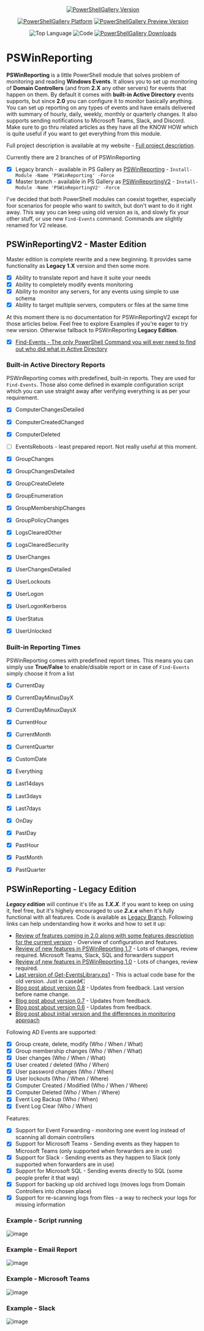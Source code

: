 <center>

[![PowerShellGallery Version](https://img.shields.io/powershellgallery/v/PSWinReportingV2.svg?style=for-the-badge)](https://www.powershellgallery.com/packages/PSWinReportingV2)

[![PowerShellGallery Platform](https://img.shields.io/powershellgallery/p/PSWinReportingV2.svg?style=for-the-badge)](https://www.powershellgallery.com/packages/PSWinReportingV2)
[![PowerShellGallery Preview Version](https://img.shields.io/powershellgallery/vpre/PSWinReportingV2.svg?label=powershell%20gallery%20preview&colorB=yellow&style=for-the-badge)](https://www.powershellgallery.com/packages/PSWinReportingV2)

![Top Language](https://img.shields.io/github/languages/top/evotecit/PSWinReporting.svg?style=for-the-badge)
![Code](https://img.shields.io/github/languages/code-size/evotecit/PSWinReporting.svg?style=for-the-badge)
[![PowerShellGallery Downloads](https://img.shields.io/powershellgallery/dt/PSWinReportingV2.svg?style=for-the-badge)](https://www.powershellgallery.com/packages/PSWinReportingV2)

</center>

# PSWinReporting

**PSWinReporting** is a little PowerShell module that solves problem of monitoring and reading **Windows Events**. It allows you to set up monitoring of **Domain Controllers** (and from **2.X** any other servers) for events that happen on them. By default it comes with **built-in Active Directory** events supports, but since **2.0** you can configure it to monitor basically anything. You can set up reporting on any types of events and have emails delivered with summary of hourly, daily, weekly, monthly or quarterly changes. It also supports sending notifications to Microsoft Teams, Slack, and Discord. Make sure to go thru related articles as they have all the KNOW HOW which is quite useful if you want to get everything from this module.

Full project description is available at my website - [Full project description](https://evotec.xyz/hub/scripts/pswinreporting-powershell-module/).

Currently there are 2 branches of of PSWinReporting

- [x] Legacy branch - available in PS Gallery as [PSWinReporting](https://www.powershellgallery.com/packages/PSWinReporting/) - `Install-Module -Name 'PSWinReporting' -Force`
- [x] Master branch - available in PS Gallery as [PSWinReportingV2](https://www.powershellgallery.com/packages/PSWinReportingV2/) - `Install-Module -Name 'PSWinReportingV2' -Force`

I've decided that both PowerShell modules can coexist together, especially foor scenarios for people who want to switch, but don't want to do it right away. This way you can keep using old version as is, and slowly fix your other stuff, or use new `Find-Events` command. Commands are slightly renamed for V2 release.

## PSWinReportingV2 - Master Edition

Master edition is complete rewrite and a new beginning. It provides same functionality as **Legacy 1.X** version and then some more.

- [x] Ability to translate report and have it suite your needs
- [x] Ability to completely modify events monitoring
- [x] Ability to monitor any servers, for any events using simple to use schema
- [x] Ability to target multiple servers, computers or files at the same time

At this moment there is no documentation for PSWinReportingV2 except for those articles below. Feel free to explore Examples if you're eager to try new version. Otherwise fallback to PSWinReporting **Legacy Edition**.

- [x] [Find-Events - The only PowerShell Command you will ever need to find out who did what in Active Directory](https://evotec.xyz/the-only-powershell-command-you-will-ever-need-to-find-out-who-did-what-in-active-directory/)


### Built-in Active Directory Reports

PSWinReporting comes with predefined, built-in reports. They are used for `Find-Events`. Those also come defined in example configuration script which you can use straight away after verifying everything is as per your requirement.

- [x] ComputerChangesDetailed
- [x] ComputerCreatedChanged
- [x] ComputerDeleted
- [ ] EventsReboots - least prepared report. Not really useful at this moment.
- [x] GroupChanges
- [x] GroupChangesDetailed
- [x] GroupCreateDelete
- [x] GroupEnumeration
- [x] GroupMembershipChanges
- [x] GroupPolicyChanges
- [x] LogsClearedOther
- [x] LogsClearedSecurity
- [x] UserChanges
- [x] UserChangesDetailed
- [x] UserLockouts
- [x] UserLogon
- [x] UserLogonKerberos
- [x] UserStatus
- [x] UserUnlocked


### Built-in Reporting Times

PSWinReporting comes with predefined report times. This means you can simply use **True/False** to enable/disable report or in case of `Find-Events` simply choose it from a list

- [x] CurrentDay
- [x] CurrentDayMinusDayX
- [x] CurrentDayMinuxDaysX
- [x] CurrentHour
- [x] CurrentMonth
- [x] CurrentQuarter
- [x] CustomDate
- [x] Everything
- [x] Last14days
- [x] Last3days
- [x] Last7days
- [x] OnDay
- [x] PastDay
- [x] PastHour
- [x] PastMonth
- [x] PastQuarter


## PSWinReporting - Legacy Edition

***Legacy edition*** will continue it's life as ***1.X.X***. If you want to keep on using it, feel free, but it's highely encouraged to use ***2.x.x*** when it's fully functional with all features. Code is available as [Legacy Branch](https://github.com/EvotecIT/PSWinReporting/tree/Legacy). Following links can help understanding how it works and how to set it up:

-   [Review of features coming in 2.0 along with some features description for the current version](https://evotec.xyz/pswinreporting-1-8-split-of-branches-legacy-vs-new-hope/) - Overview of configuration and features.
-   [Review of new features in PSWinReporting 1.7](https://evotec.xyz/pswinreporting-forwarders-microsoft-teams-slack-microsoft-sql-and-more/) - Lots of changes, review required. Microsoft Teams, Slack, SQL and forwarders support
-   [Review of new features in PSWinReporting 1.0](https://evotec.xyz/pswinreporting-1-0-is-out/) - Lots of changes, review required.
-   [Last version of Get-EventsLibrary.ps1](https://evotec.xyz/get-eventslibrary-ps1-monitoring-events-powershell/) - This is actual code base for the old version. Just in caseâ€¦
-   [Blog post about version 0.8](https://evotec.xyz/whats-new-event-monitoring-0-8/) - Updates from feedback. Last version before name change.
-   [Blog post about version 0.7](https://evotec.xyz/whats-new-event-monitoring-v0-7/) - Updates from feedback.
-   [Blog post about version 0.6](https://evotec.xyz/whats-new-event-monitoring-v0-6/) - Updates from feedback.
-   [Blog post about initial version and the differences in monitoring approach](https://evotec.xyz/monitoring-active-directory-changes-on-users-and-groups-with-powershell/)

Following AD Events are supported:

-   [x] Group create, delete, modify (Who / When / What)
-   [x] Group membership changes (Who / When / What)
-   [x] User changes (Who / When / What)
-   [x] User created / deleted (Who / When)
-   [x] User password changes (Who / When)
-   [x] User lockouts (Who / When / Where)
-   [x] Computer Created / Modified (Who / When / Where)
-   [x] Computer Deleted (Who / When / Where)
-   [x] Event Log Backup (Who / When)
-   [x] Event Log Clear (Who / When)

Features:

-   [x] Support for Event Forwarding - monitoring one event log instead of scanning all domain controllers
-   [x] Support for Microsoft Teams - Sending events as they happen to Microsoft Teams (only supported when forwarders are in use)
-   [x] Support for Slack - Sending events as they happen to Slack (only supported when forwarders are in use)
-   [x] Support for Microsoft SQL - Sending events directly to SQL (some people prefer it that way)
-   [x] Support for backing up old archived logs (moves logs from Domain Controllers into chosen place)
-   [x] Support for re-scanning logs from files - a way to recheck your logs for missing information

### Example - Script running

![image](https://evotec.xyz/wp-content/uploads/2018/06/2018-06-10_11-20-08.gif.pagespeed.ce.xrLSOGTIkk.gif)

### Example - Email Report

![image](https://evotec.xyz/wp-content/uploads/2018/06/PSWinReporting1.0-Example1.png)

### Example - Microsoft Teams

![image](https://evotec.xyz/wp-content/uploads/2018/09/img_5b9e830101081.png)

### Example - Slack

![image](https://evotec.xyz/wp-content/uploads/2018/09/img_5b9e7041638f5.png)
